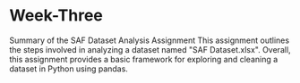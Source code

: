 # Week-Three
Summary of the SAF Dataset Analysis Assignment
This assignment outlines the steps involved in analyzing a dataset named "SAF Dataset.xlsx". 
Overall, this assignment provides a basic framework for exploring and cleaning a dataset in Python using pandas.
